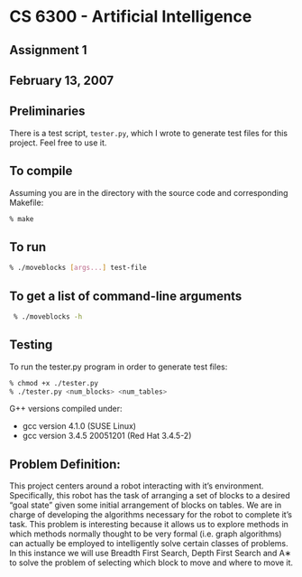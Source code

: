 # CS 6300 - Artificial Intelligence
## Assignment 1
## February 13, 2007

## Preliminaries

There is a test script, `tester.py`, which I wrote to generate test files for
this project. Feel free to use it.

## To compile

Assuming you are in the directory with the source code and corresponding Makefile:

```sh
% make
```

## To run

```sh
% ./moveblocks [args...] test-file
```

## To get a list of command-line arguments

```sh
 % ./moveblocks -h
```

## Testing

To run the tester.py program in order to generate test files:

```sh
% chmod +x ./tester.py
% ./tester.py <num_blocks> <num_tables>
```

G++ versions compiled under:

* gcc version 4.1.0 (SUSE Linux)
* gcc version 3.4.5 20051201 (Red Hat 3.4.5-2)

## Problem Definition:

This project centers around a robot interacting with it’s environment.
Specifically, this robot has the task of arranging a set of blocks to a desired
“goal state” given some initial arrangement of blocks on tables. We are in
charge of developing the algorithms necessary for the robot to complete it’s
task. This problem is interesting because it allows us to explore methods in
which methods normally thought to be very formal (i.e. graph algorithms) can
actually be employed to intelligently solve certain classes of problems. In
this instance we will use Breadth First Search, Depth First Search and A∗ to
solve the problem of selecting which block to move and where to move it.

